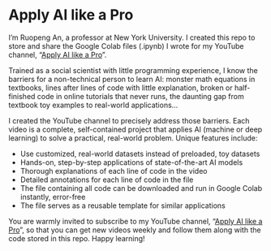 # Apply AI like a Pro

I’m Ruopeng An, a professor at New York University. I created this repo to store and share the Google Colab files (.ipynb) I wrote for my YouTube channel, “[Apply AI like a Pro](https://www.youtube.com/channel/UCmwd5_sW0vb5J38ShMVs0VQ)”.

Trained as a social scientist with little programming experience, I know the barriers for a non-technical person to learn AI: monster math equations in textbooks, lines after lines of code with little explanation, broken or half-finished code in online tutorials that never runs, the daunting gap from textbook toy examples to real-world applications…

I created the YouTube channel to precisely address those barriers. Each video is a complete, self-contained project that applies AI (machine or deep learning) to solve a practical, real-world problem. Unique features include: 
* Use customized, real-world datasets instead of preloaded, toy datasets
* Hands-on, step-by-step applications of state-of-the-art AI models
* Thorough explanations of each line of code in the video
* Detailed annotations for each line of code in the file
* The file containing all code can be downloaded and run in Google Colab instantly, error-free
* The file serves as a reusable template for similar applications

You are warmly invited to subscribe to my YouTube channel, “[Apply AI like a Pro](https://www.youtube.com/channel/UCmwd5_sW0vb5J38ShMVs0VQ)”, so that you can get new videos weekly and follow them along with the code stored in this repo. Happy learning!
